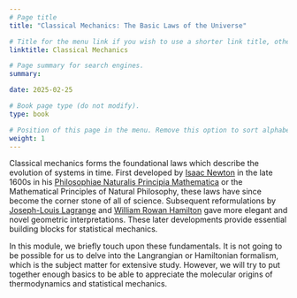 ```yaml
---
# Page title
title: "Classical Mechanics: The Basic Laws of the Universe"

# Title for the menu link if you wish to use a shorter link title, otherwise remove this option.
linktitle: Classical Mechanics

# Page summary for search engines.
summary:

date: 2025-02-25

# Book page type (do not modify).
type: book

# Position of this page in the menu. Remove this option to sort alphabetically.
weight: 1
---
```


Classical mechanics forms the foundational laws which describe the evolution of
systems in time. First developed by [Isaac
Newton](https://en.wikipedia.org/wiki/Isaac_Newton) in the late 1600s in his
[Philosophiae Naturalis Principia
Mathematica](https://en.wikipedia.org/wiki/Philosophiæ_Naturalis_Principia_Mathematica)
or the Mathematical Principles of Natural Philosophy, these laws have since
become the corner stone of all of science. Subsequent reformulations by
[Joseph-Louis Lagrange](https://en.wikipedia.org/wiki/Joseph-Louis_Lagrange) and
[William Rowan Hamilton](https://en.wikipedia.org/wiki/William_Rowan_Hamilton)
gave more elegant and novel geometric interpretations. These later developments
provide essential building blocks for statistical mechanics.

In this module, we briefly touch upon these fundamentals. It is not going to be
possible for us to delve into the Langrangian or Hamiltonian formalism, which is
the subject matter for extensive study. However, we will try to put together
enough basics to be able to appreciate the molecular origins of thermodynamics
and statistical mechanics.

